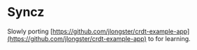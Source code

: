 # Syncz

Slowly porting [https://github.com/jlongster/crdt-example-app](https://github.com/jlongster/crdt-example-app) to for learning.
